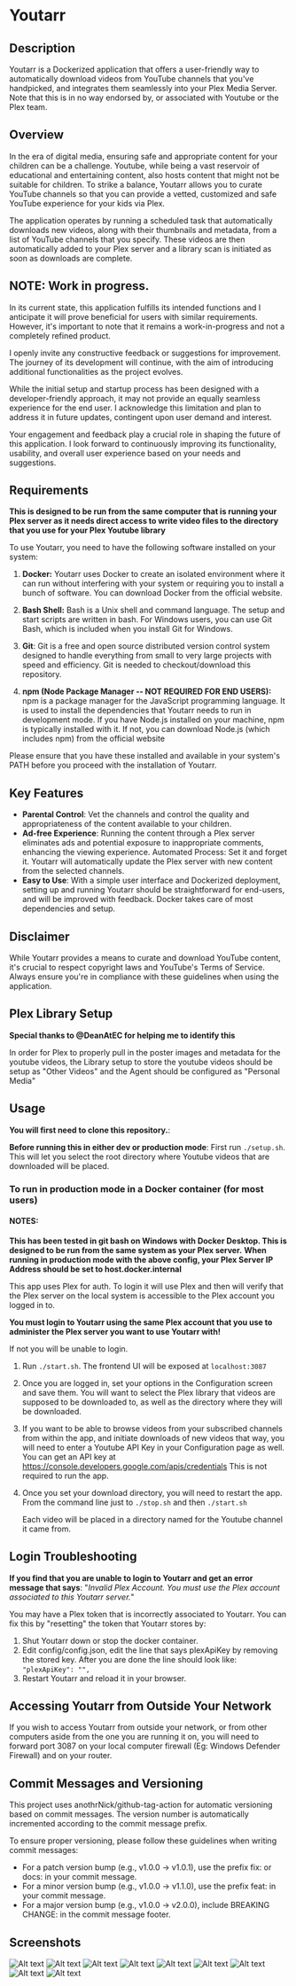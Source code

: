 # Youtarr

## Description

Youtarr is a Dockerized application that offers a user-friendly way to automatically download videos from YouTube channels that you've handpicked, and integrates them seamlessly into your Plex Media Server.
Note that this is in no way endorsed by, or associated with Youtube or the Plex team.

## Overview

In the era of digital media, ensuring safe and appropriate content for your children can be a challenge. Youtube, while being a vast reservoir of educational and entertaining content, also hosts content that might not be suitable for children. To strike a balance, Youtarr allows you to curate YouTube channels so that you can provide a vetted, customized and safe YouTube experience for your kids via Plex.

The application operates by running a scheduled task that automatically downloads new videos, along with their thumbnails and metadata, from a list of YouTube channels that you specify. These videos are then automatically added to your Plex server and a library scan is initiated as soon as downloads are complete.

## NOTE: Work in progress.

In its current state, this application fulfills its intended functions and I anticipate it will prove beneficial for users with similar requirements. However, it's important to note that it remains a work-in-progress and not a completely refined product.

I openly invite any constructive feedback or suggestions for improvement. The journey of its development will continue, with the aim of introducing additional functionalities as the project evolves.

While the initial setup and startup process has been designed with a developer-friendly approach, it may not provide an equally seamless experience for the end user. I acknowledge this limitation and plan to address it in future updates, contingent upon user demand and interest.

Your engagement and feedback play a crucial role in shaping the future of this application. I look forward to continuously improving its functionality, usability, and overall user experience based on your needs and suggestions.

## Requirements

**This is designed to be run from the same computer that is running your Plex server as it needs direct access to write video files to the directory that you use for your Plex Youtube library**

To use Youtarr, you need to have the following software installed on your system:

1. **Docker:** Youtarr uses Docker to create an isolated environment where it can run without interfering with your system or requiring you to install a bunch of software. You can download Docker from the official website.

2. **Bash Shell:** Bash is a Unix shell and command language. The setup and start scripts are written in bash. For Windows users, you can use Git Bash, which is included when you install Git for Windows.

3. **Git**: Git is a free and open source distributed version control system designed to handle everything from small to very large projects with speed and efficiency. Git is needed to checkout/download this repository.

4. **npm (Node Package Manager -- NOT REQUIRED FOR END USERS):** npm is a package manager for the JavaScript programming language. It is used to install the dependencies that Youtarr needs to run in development mode. If you have Node.js installed on your machine, npm is typically installed with it. If not, you can download Node.js (which includes npm) from the official website

Please ensure that you have these installed and available in your system's PATH before you proceed with the installation of Youtarr.

## Key Features

- **Parental Control**: Vet the channels and control the quality and appropriateness of the content available to your children.
- **Ad-free Experience**: Running the content through a Plex server eliminates ads and potential exposure to inappropriate comments, enhancing the viewing experience.
  Automated Process: Set it and forget it. Youtarr will automatically update the Plex server with new content from the selected channels.
- **Easy to Use**: With a simple user interface and Dockerized deployment, setting up and running Youtarr should be straightforward for end-users, and will be improved with feedback. Docker takes care of most dependencies and setup.

## Disclaimer

While Youtarr provides a means to curate and download YouTube content, it's crucial to respect copyright laws and YouTube's Terms of Service. Always ensure you're in compliance with these guidelines when using the application.

## Plex Library Setup
**Special thanks to @DeanAtEC for helping me to identify this**

In order for Plex to properly pull in the poster images and metadata for the youtube videos, the Library setup to store the youtube videos should be setup as "Other Videos" and the Agent should be configured as "Personal Media"

## Usage

**You will first need to clone this repository.**:

**Before running this in either dev or production mode**: First run `./setup.sh`. This will let you select the root directory where Youtube videos that are downloaded will be placed.

### To run in production mode in a Docker container (for most users)

#### NOTES:

**This has been tested in git bash on Windows with Docker Desktop. This is designed to be run from the same system as your Plex server.**
**When running in production mode with the above config, your Plex Server IP Address should be set to host.docker.internal**

This app uses Plex for auth. To login it will use Plex and then will verify that the Plex server on the local system is accessible to the Plex account you logged in to.

**You must login to Youtarr using the same Plex account that you use to administer the Plex server you want to use Youtarr with!**

If not you will be unable to login.

1. Run `./start.sh`. The frontend UI will be exposed at `localhost:3087`
2. Once you are logged in, set your options in the Configuration screen and save them. You will want to select the Plex library that videos are supposed to be downloaded to, as well as the directory where they will be downloaded.
3. If you want to be able to browse videos from your subscribed channels from within the app, and initiate downloads of new videos that way, you will need to enter a Youtube API Key in your Configuration page as well.
   You can get an API key at https://console.developers.google.com/apis/credentials This is not required to run the app.
4. Once you set your download directory, you will need to restart the app. From the command line just to `./stop.sh` and then `./start.sh`

   Each video will be placed in a directory named for the Youtube channel it came from.

## Login Troubleshooting

**If you find that you are unable to login to Youtarr and get an error message that says**: "_Invalid Plex Account. You must use the Plex account associated to this Youtarr server._"

You may have a Plex token that is incorrectly associated to Youtarr. You can fix this by "resetting" the token that Youtarr stores by:

1. Shut Youtarr down or stop the docker container.
2. Edit config/config.json, edit the line that says plexApiKey by removing the stored key. After you are done the line should look like: `"plexApiKey": "",`
3. Restart Youtarr and reload it in your browser.

## Accessing Youtarr from Outside Your Network

If you wish to access Youtarr from outside your network, or from other computers aside from the one you are running it on, you will need to forward port 3087 on your local computer firewall (Eg: Windows Defender Firewall) and on your router.

## Commit Messages and Versioning

This project uses anothrNick/github-tag-action for automatic versioning based on commit messages. The version number is automatically incremented according to the commit message prefix.

To ensure proper versioning, please follow these guidelines when writing commit messages:

- For a patch version bump (e.g., v1.0.0 → v1.0.1), use the prefix fix: or docs: in your commit message.
- For a minor version bump (e.g., v1.0.0 → v1.1.0), use the prefix feat: in your commit message.
- For a major version bump (e.g., v1.0.0 → v2.0.0), include BREAKING CHANGE: in the commit message footer.

## Screenshots

![Alt text](/screenshots/youtarr_channels.jpg?raw=true 'Channels Screen')
![Alt text](/screenshots/youtarr_config.jpg?raw=true 'Config Screen')
![Alt text](/screenshots/youtarr_downloads.jpg?raw=true 'Downloads Screen')
![Alt text](/screenshots/youtarr_videos.jpg?raw=true 'Videos Screen')
![Alt text](/screenshots/youtarr_channels_mb.jpg?raw=true 'Channels Screen Mobile')
![Alt text](/screenshots/youtarr_config_mb.jpg?raw=true 'Config Screen Mobile')
![Alt text](/screenshots/youtarr_downloads_mb.jpg?raw=true 'Downloads Screen Mobile')
![Alt text](/screenshots/youtarr_videos_mb.jpg?raw=true 'Videos Screen Mobile')
![Alt text](/screenshots/youtarr_channel_view_pc.jpg?raw=true 'Individual Channel Screen')
